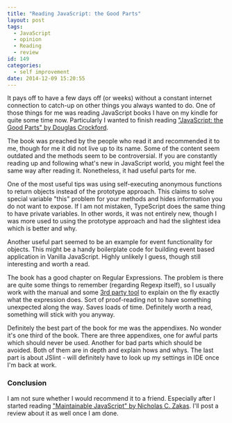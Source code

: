 ```yaml
---
title: "Reading JavaScript: the Good Parts"
layout: post
tags:
  - JavaScript
  - opinion
  - Reading
  - review
id: 149
categories:
  - self improvement
date: 2014-12-09 15:20:55
---
```


It pays off to have a few days off (or weeks) without a constant internet connection to catch-up on other things you always wanted to do. One of those things for me was reading JavaScript books I have on my kindle for quite some time now. Particularly I wanted to finish reading ["JavaScript: the Good Parts" by Douglas Crockford](http://shop.oreilly.com/product/9780596517748.do).

The book was preached by the people who read it and recommended it to me, though for me it did not live up to its name. Some of the content seem outdated and the methods seem to be controversial. If you are constantly reading up and following what's new in JavaScript world, you might feel the same way after reading it. Nonetheless, it had useful parts for me.

<!--more-->

One of the most useful tips was using self-executing anonymous functions to return objects instead of the prototype approach. This claims to solve special variable "this" problem for your methods and hides information you do not want to expose. If I am not mistaken, TypeScript does the same thing to have private variables. In other words, it was not entirely new, though I was more used to using the prototype approach and had the slightest idea which is better and why.

Another useful part seemed to be an example for event functionality for objects. This might be a handy boilerplate code for building event based application in Vanilla JavaScript. Highly unlikely I guess, though still interesting and worth a read.

The book has a good chapter on Regular Expressions. The problem is there are quite some things to remember (regarding Regexp itself), so I usually work with the manual and some [3rd party tool](https://www.regex101.com/) to explain on the fly exactly what the expression does. Sort of proof-reading not to have something unexpected along the way. Saves loads of time. Definitely worth a read, something will stick with you anyway.

Definitely the best part of the book for me was the appendixes. No wonder it's one third of the book. There are three appendixes, one for awful parts which should never be used. Another for bad parts which should be avoided. Both of them are in depth and explain hows and whys. The last part is about JSlint - will definitely have to look up my settings in IDE once I'm back at work.

### Conclusion

I am not sure whether I would recommend it to a friend. Especially after I started reading ["Maintainable JavaScript" by Nicholas C. Zakas](http://shop.oreilly.com/product/0636920025245.do). I'll post a review about it as well once I am done.
